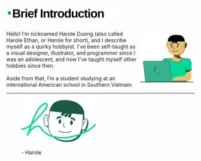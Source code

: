 <h1 id="brief_introduction">
    <a href="#user-content-brief_introduction">
        <picture>
            <source media="(prefers-color-scheme: light)" type="image/svg+xml" srcset="./assets/headers/BI Heading.svg">
            <source media="(prefers-color-scheme: dark)" type="image/svg+xml" srcset="./assets/headers/BI Heading Dark.svg">
            <img alt="Brief Introduction" title="Brief Introduction" type="image/svg+xml" height="42" loading="lazy" src="./assets/headers/BI Heading.svg">
        </picture>
    </a>
</h1>

<picture>
    <source media="(prefers-color-scheme: light)" type="image/svg+xml" srcset="./assets/illustrations/Harole Working on Laptop.svg">
    <source media="(prefers-color-scheme: dark)" type="image/svg+xml" srcset="./assets/illustrations/Harole Working on Laptop Dark.svg">
    <img align="right" type="image/svg+xml" src="./assets/illustrations/Harole Working on Laptop.svg" width="150" alt="Harole working on his laptop">
</picture>
Hello! I’m nicknamed Harole Duong (also called Harole Ethan, or Harole for short), and I describe myself as a quirky hobbyist. I've been self-taught as a visual designer, illustrator, and programmer since I was an adolescent, and now I've taught myself other hobbies since then.
<br><br>
Aside from that, I’m a student studying at an international American school in Southern Vietnam.

---

<figure title="Harole's Signature">
<img alt="Harole's Signature" type="image/svg+xml" title="Harole's Signature" width="200" src="./assets/illustrations/Harole's Signature.svg">
<p>- Harole</p>
</figure>
